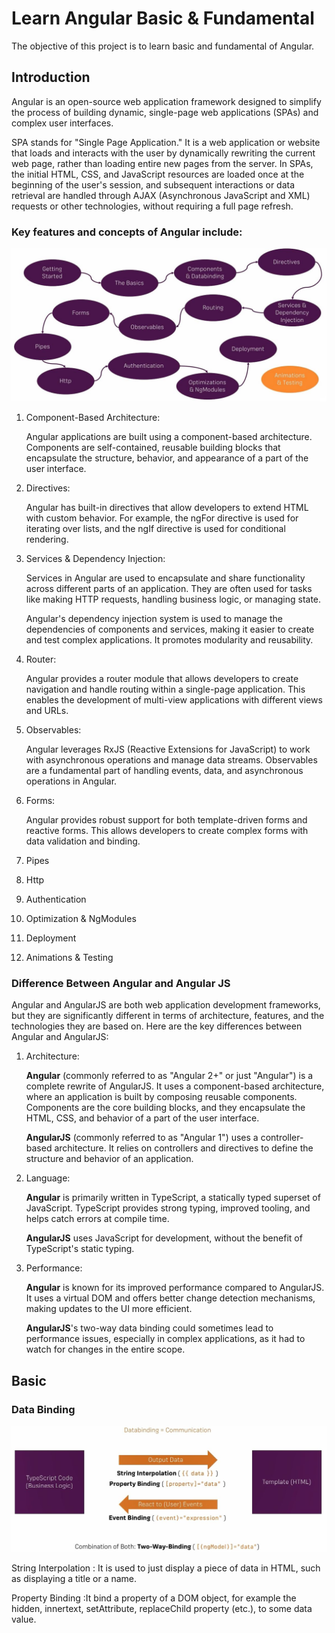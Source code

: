 # Learn Angular Basic & Fundamental

The objective of this project is to learn basic and fundamental of Angular.

## Introduction

Angular is an open-source web application framework designed to simplify the process of building dynamic, single-page web applications (SPAs) and complex user interfaces.

SPA stands for "Single Page Application." It is a web application or website that loads and interacts with the user by dynamically rewriting the current web page, rather than loading entire new pages from the server. In SPAs, the initial HTML, CSS, and JavaScript resources are loaded once at the beginning of the user's session, and subsequent interactions or data retrieval are handled through AJAX (Asynchronous JavaScript and XML) requests or other technologies, without requiring a full page refresh.

### Key features and concepts of Angular include:

![alt text](https://github.com/adrian95c/learn-angular-BF0904/blob/main/src/assets/images/angular-structure.jpg)

1. Component-Based Architecture: 

   Angular applications are built using a component-based architecture.
   Components are self-contained, reusable building blocks that encapsulate the structure, behavior, and appearance of a part of the user interface.

2. Directives: 

   Angular has built-in directives that allow developers to extend HTML with custom behavior. 
   For example, the ngFor directive is used for iterating over lists, and the ngIf directive is used for conditional rendering.

3. Services & Dependency Injection: 

   Services in Angular are used to encapsulate and share functionality across different parts of an application. 
   They are often used for tasks like making HTTP requests, handling business logic, or managing state.

   Angular's dependency injection system is used to manage the dependencies of components and services, making it easier to create and test complex applications. 
   It promotes modularity and reusability.

4. Router: 

   Angular provides a router module that allows developers to create navigation and handle routing within a single-page application. 
   This enables the development of multi-view applications with different views and URLs.

5. Observables: 

   Angular leverages RxJS (Reactive Extensions for JavaScript) to work with asynchronous operations and manage data streams. 
   Observables are a fundamental part of handling events, data, and asynchronous operations in Angular.

6. Forms: 

   Angular provides robust support for both template-driven forms and reactive forms. 
   This allows developers to create complex forms with data validation and binding.

7. Pipes <TBU>
8. Http <TBU>
9. Authentication <TBU>
10. Optimization & NgModules <TBU>
11. Deployment <TBU>
12. Animations & Testing <TBU>


### Difference Between Angular and Angular JS

Angular and AngularJS are both web application development frameworks, but they are significantly different in terms of architecture, features, and the technologies they are based on. 
Here are the key differences between Angular and AngularJS:

1. Architecture:

   **Angular** (commonly referred to as "Angular 2+" or just "Angular") is a complete rewrite of AngularJS. 
   It uses a component-based architecture, where an application is built by composing reusable components. 
   Components are the core building blocks, and they encapsulate the HTML, CSS, and behavior of a part of the user interface.
 
   **AngularJS** (commonly referred to as "Angular 1") uses a controller-based architecture. 
   It relies on controllers and directives to define the structure and behavior of an application.

2. Language:

   **Angular** is primarily written in TypeScript, a statically typed superset of JavaScript. 
   TypeScript provides strong typing, improved tooling, and helps catch errors at compile time.

   **AngularJS** uses JavaScript for development, without the benefit of TypeScript's static typing.

3. Performance:

   **Angular** is known for its improved performance compared to AngularJS. 
   It uses a virtual DOM and offers better change detection mechanisms, making updates to the UI more efficient.

   **AngularJS**'s two-way data binding could sometimes lead to performance issues, especially in complex applications, as it had to watch for changes in the entire scope.

## Basic

### Data Binding

![alt text](https://github.com/adrian95c/learn-angular-BF0904/blob/main/src/assets/images/data-binding.jpg)

String Interpolation : It is used to just display a piece of data in HTML, such as displaying a title or a name.

Property Binding :It bind a property of a DOM object, for example the hidden, innertext, setAttribute, replaceChild property (etc.), to some data value.


